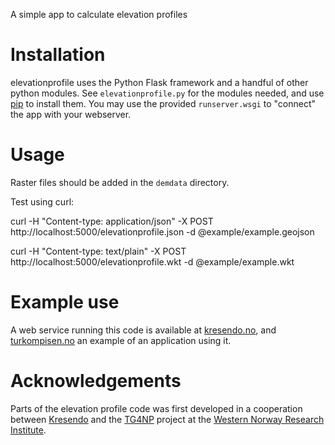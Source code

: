 A simple app to calculate elevation profiles

Installation
============

elevationprofile uses the Python Flask framework and a handful of other python modules. See `elevationprofile.py` for the modules needed, and use [pip](https://pypi.python.org/pypi/pip) to install them. You may use the provided `runserver.wsgi` to "connect" the app with your webserver.

Usage
=====

Raster files should be added in the `demdata` directory.

Test using curl:

curl -H "Content-type: application/json" -X POST http://localhost:5000/elevationprofile.json -d @example/example.geojson

curl -H "Content-type: text/plain" -X POST http://localhost:5000/elevationprofile.wkt -d @example/example.wkt

Example use
===========

A web service running this code is available at [kresendo.no](http://verktoy.kresendo.no/hoydeprofil.html), and [turkompisen.no](http://turkompisen.no) an example of an application using it.


Acknowledgements
================

Parts of the elevation profile code was first developed in a cooperation between [Kresendo](http://www.kresendo.no) and the [TG4NP](http://tg4np.eu/) project at the [Western Norway Research Institute](http://www.vestforsk.no/).

